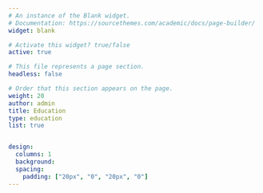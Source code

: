 ```yaml
---
# An instance of the Blank widget.
# Documentation: https://sourcethemes.com/academic/docs/page-builder/
widget: blank

# Activate this widget? true/false
active: true

# This file represents a page section.
headless: false

# Order that this section appears on the page.
weight: 20
author: admin
title: Education 
type: education
list: true


design:
  columns: 1
  background: 
  spacing:
    padding: ["20px", "0", "20px", "0"]
---
```



